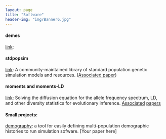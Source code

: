 ```yaml
---
layout: page
title: "Software"
header-img: "img/Banner6.jpg"
---
```


#### demes
[link](http://github.com/popsim-consortium/demes-python):

#### stdpopsim
[link](https://github.com/popsim-consortium/stdpopsim):
A community-maintained library of standard population genetic simulation models and
resources. ([Associated paper](https://doi.org/10.1101/2019.12.20.885129))

#### moments and moments-LD
[link](https://bitbucket.org/simongravel/moments/src/master/):
Solving the diffusion equation for the allele frequency spectrum, LD, and other diversity
statistics for evolutionary inference.
[Associated](https://www.genetics.org/content/206/3/1549.abstract)
[papers](https://doi.org/10.1371/journal.pgen.1008204)

#### Small projects:
[demography](https://github.com/apragsdale/demography/issues): a tool for easily defining
multi-population demographic histories to run simulation sofware.
[Your paper here]

